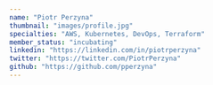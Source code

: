 ```yaml
---
name: "Piotr Perzyna"
thumbnail: "images/profile.jpg"
specialties: "AWS, Kubernetes, DevOps, Terraform"
member_status: "incubating"
linkedin: "https://linkedin.com/in/piotrperzyna"
twitter: "https://twitter.com/PiotrPerzyna"
github: "https://github.com/pperzyna"
---
```


